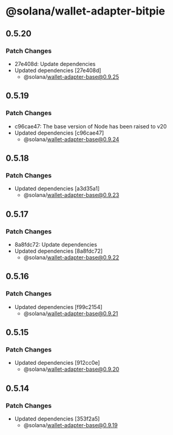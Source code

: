 # @solana/wallet-adapter-bitpie

## 0.5.20

### Patch Changes

- 27e408d: Update dependencies
- Updated dependencies [27e408d]
    - @solana/wallet-adapter-base@0.9.25

## 0.5.19

### Patch Changes

- c96cae47: The base version of Node has been raised to v20
- Updated dependencies [c96cae47]
    - @solana/wallet-adapter-base@0.9.24

## 0.5.18

### Patch Changes

- Updated dependencies [a3d35a1]
    - @solana/wallet-adapter-base@0.9.23

## 0.5.17

### Patch Changes

- 8a8fdc72: Update dependencies
- Updated dependencies [8a8fdc72]
    - @solana/wallet-adapter-base@0.9.22

## 0.5.16

### Patch Changes

- Updated dependencies [f99c2154]
    - @solana/wallet-adapter-base@0.9.21

## 0.5.15

### Patch Changes

- Updated dependencies [912cc0e]
    - @solana/wallet-adapter-base@0.9.20

## 0.5.14

### Patch Changes

- Updated dependencies [353f2a5]
    - @solana/wallet-adapter-base@0.9.19
